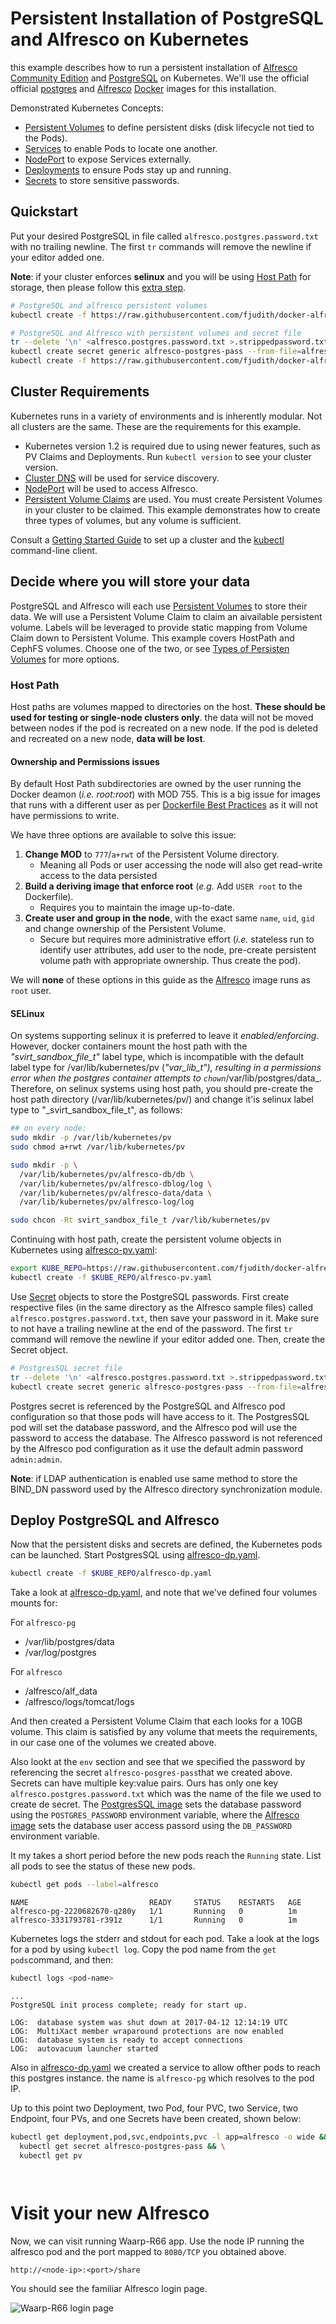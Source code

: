 Persistent Installation of PostgreSQL and Alfresco on Kubernetes
===

this example describes how to run a persistent installation of [Alfresco Community Edition](https://community.alfresco.com/) and [PostgreSQL](https://www.postgresql.org/) on Kubernetes. We'll use the official official [postgres](https://hub.docker.com/_/postgres/) and [Alfresco](https://hub.docker.com/r/fjudith/alfresco/) [Docker](https://www.docker.com) images for this installation.

Demonstrated Kubernetes Concepts:

* [Persistent Volumes](http://kubernetes.io/docs/user-guide/persistent-volumes/) to define persistent disks (disk lifecycle not tied to the Pods).
* [Services](https://kubernetes.io/docs/concepts/services-networking/service/) to enable Pods to locate one another.
* [NodePort](http://kubernetes.io/docs/user-guide/services/#node-port) to expose Services externally.
* [Deployments](http://kubernetes.io/docs/user-guide/deployments/) to ensure Pods stay up and running.
* [Secrets](http://kubernetes.io/docs/user-guide/secrets/) to store sensitive passwords.

## Quickstart

Put your desired PostgreSQL in file called `alfresco.postgres.password.txt` with no trailing newline. The first `tr` commands will remove the newline if your editor added one.

**Note**: if your cluster enforces **selinux** and you will be using [Host Path](https://github.com/fjudith/docker-alfresco/tree/master/kubernetes#host-path) for storage, then please follow this [extra step](https://github.com/fjudith/docker-alfresco/tree/master/kubernetes#selinux).

```bash
# PostgreSQL and alfresco persistent volumes
kubectl create -f https://raw.githubusercontent.com/fjudith/docker-alfresco/master/kubernetes/alfresco-pv.yaml

# PostgreSQL and Alfresco with persistent volumes and secret file
tr --delete '\n' <alfresco.postgres.password.txt >.strippedpassword.txt && mv .strippedpassword.txt alfresco.postgres.password.txt
kubectl create secret generic alfresco-postgres-pass --from-file=alfresco.postgres.password.txt
kubectl create -f https://raw.githubusercontent.com/fjudith/docker-alfresco/master/kubernetes/alfresco-dp.yaml
```

## Cluster Requirements

Kubernetes runs in a variety of environments and is inherently modular. Not all clusters are the same. These are the requirements for this example.

* Kubernetes version 1.2 is required due to using newer features, such as PV Claims and Deployments. Run `kubectl version` to see your cluster version.
* [Cluster DNS](http://kubernetes.io/docs/user-guide/secrets/) will be used for service discovery.
* [NodePort](http://kubernetes.io/docs/user-guide/services/#node-port) will be used to access Alfresco.
* [Persistent Volume Claims](http://kubernetes.io/docs/user-guide/persistent-volumes/) are used. You must create Persistent Volumes in your cluster to be claimed. This example demonstrates how to create three types of volumes, but any volume is sufficient.

Consult a [Getting Started Guide](http://kubernetes.io/docs/getting-started-guides/) to set up a cluster and the [kubectl](http://kubernetes.io/docs/user-guide/prereqs/) command-line client.

## Decide where you will store your data

PostgreSQL and Alfresco will each use [Persistent Volumes](http://kubernetes.io/docs/user-guide/persistent-volumes/) to store their data. We will use a Persistent Volume Claim to claim an aivailable persistent volume. Labels will be leveraged to provide static mapping from Volume Claim down to Persistent Volume. This example covers HostPath and CephFS volumes. Choose one of the two, or see [Types of Persisten Volumes](http://kubernetes.io/docs/user-guide/persistent-volumes/#types-of-persistent-volumes) for more options.

### Host Path

Host paths are volumes mapped to directories on the host. **These should be used for testing or single-node clusters only**.
the data will not be moved between nodes if the pod is recreated on a new node. If the pod is deleted and recreated on a new node, **data will be lost**.

#### Ownership and Permissions issues

By default Host Path subdirectories are owned by the user running the Docker deamon (_i.e. root:root_) with MOD 755.
This is a big issue for images that runs with a different user as per [Dockerfile Best Practices](https://docs.docker.com/engine/userguide/eng-image/dockerfile_best-practices/#user) as it will not have permissions to write.

We have three options are available to solve this issue:

1. **Change MOD** to `777`/`a+rwt` of the Persistent Volume directory. 
   * Meaning all Pods or user accessing the node will also get read-write access to the data persisted
2. **Build a deriving image that enforce root** (_e.g._ Add `USER root` to the Dockerfile).
   * Requires you to maintain the image up-to-date.
3. **Create user and group in the node**, with the exact same `name`, `uid`, `gid` and change ownership of the Persistent Volume.
   * Secure but requires more administrative effort (_i.e._ stateless run to identify user attributes, add user to the node, pre-create persistent volume path with appropriate ownership. Thus create the pod).

We will **none** of these options in this guide as the [Alfresco]() image runs as `root` user.

#### SELinux

On systems supporting selinux it is preferred to leave it _enabled/enforcing_. However, docker containers mount the host path with the _"svirt_sandbox_file_t"_ label type, which is incompatible with the default label type for /var/lib/kubernetes/pv (_"var_lib_t"), resulting in a permissions error when the postgres container attempts to `chown`_/var/lib/postgres/data_. Therefore, on selinux systems using host path, you should pre-create the host path directory (/var/lib/kubernetes/pv/) and change it'is selinux label type to "_svirt_sandbox_file_t", as follows:

```bash
## on every node:
sudo mkdir -p /var/lib/kubernetes/pv
sudo chmod a+rwt /var/lib/kubernetes/pv

sudo mkdir -p \
  /var/lib/kubernetes/pv/alfresco-db/db \
  /var/lib/kubernetes/pv/alfresco-dblog/log \
  /var/lib/kubernetes/pv/alfresco-data/data \
  /var/lib/kubernetes/pv/alfresco-log/log

sudo chcon -Rt svirt_sandbox_file_t /var/lib/kubernetes/pv
```

Continuing with host path, create the persistent volume objects in Kubernetes using [alfresco-pv.yaml](https://github.com/fjudith/docker-alfresco/tree/master/kubernetes/alfresco-pv.yaml):

```bash
export KUBE_REPO=https://raw.githubusercontent.com/fjudith/docker-alfresco/master/kubernetes
kubectl create -f $KUBE_REPO/alfresco-pv.yaml
```

Use [Secret](http://kubernetes.io/docs/user-guide/secrets/) objects to store the PostgreSQL passwords. First create respective files (in the same directory as the Alfresco sample files) called `alfresco.postgres.password.txt`, then save your password in it. Make sure to not have a trailing newline at the end of the password. The first `tr` command will remove the newline if your editor added one. Then, create the Secret object.

```bash
# PostgresSQL secret file
tr --delete '\n' <alfresco.postgres.password.txt >.strippedpassword.txt && mv .strippedpassword.txt alfresco.postgres.password.txt
kubectl create secret generic alfresco-postgres-pass --from-file=alfresco.postgres.password.txt
```

Postgres secret is referenced by the PostgreSQL and Alfresco pod configuration so that those pods will have access to it. The PostgresSQL pod will set the database password, and the Alfresco pod will use the password to access the database.
The Alfresco password is not referenced by the Alfresco pod configuration as it use the default admin password `admin:admin`.

**Note**: if LDAP authentication is enabled use same method to store the BIND_DN password used by the Alfresco directory synchronization module.

## Deploy PostgreSQL and Alfresco

Now that the persistent disks and secrets are defined, the Kubernetes pods can be launched. Start PostgresSQL using [alfresco-dp.yaml](https://github.com/fjudith/docker-alfresco/tree/master/kubernetes/alfresco-dp.yaml).

```bash
kubectl create -f $KUBE_REPO/alfresco-dp.yaml
```
Take a look at [alfresco-dp.yaml](https://github.com/fjudith/docker-alfresco/tree/master/kubernetes/alfresco-dp.yaml), and note that we've defined four volumes mounts for:

For `alfresco-pg`

* /var/lib/postgres/data
* /var/log/postgres

For `alfresco`

* /alfresco/alf_data
* /alfresco/logs/tomcat/logs

And then created a Persistent Volume Claim that each looks for a 10GB volume. This claim is satisfied by any volume that meets the requirements, in our case one of the volumes we created above.

Also lookt at the `env` section and see that we specified the password by referencing the secret `alfresco-posgres-pass`that we created above. Secrets can have multiple key:value pairs. Ours has only one key `alfresco.postgres.password.txt` which was the name of the file we used to create de secret. The [PostgresSQL image](https://hub.docker.com/_/postgres/) sets the database password using the `POSTGRES_PASSWORD` environment variable, where the [Alfresco image](https://hub.docker.com/u/fjudith/alfresco/) sets the database user access passord using the `DB_PASSWORD` environment variable.

It my takes a short period before the new pods reach the `Running` state. List all pods to see the status of these new pods.

```bash
kubectl get pods --label=alfresco
```

```
NAME                           READY     STATUS    RESTARTS   AGE
alfresco-pg-2220682670-q280y   1/1       Running   0          1m
alfresco-3331793781-r391z      1/1       Running   0          1m
```

Kubernetes logs the stderr and stdout for each pod. Take a look at the logs for a pod by using `kubectl log`. Copy the pod name from the `get pods`command, and then:

```bash
kubectl logs <pod-name>
```

```
...
PostgreSQL init process complete; ready for start up.

LOG:  database system was shut down at 2017-04-12 12:14:19 UTC
LOG:  MultiXact member wraparound protections are now enabled
LOG:  database system is ready to accept connections
LOG:  autovacuum launcher started
```

Also in [alfresco-dp.yaml](https://github.com/fjudith/docker-alfresco/tree/master/kubernetes/alfresco-dp.yaml) we created a service to allow ofther pods to reach this postgres instance. the name is `alfresco-pg` which resolves to the pod IP.

Up to this point two Deployment, two Pod, four PVC, two Service, two Endpoint, four PVs, and one Secrets have been created, shown below:

```bash
kubectl get deployment,pod,svc,endpoints,pvc -l app=alfresco -o wide && \
  kubectl get secret alfresco-postgres-pass && \
  kubectl get pv
```

```
                    
```

# Visit your new Alfresco

Now, we can visit running Waarp-R66 app. Use the node IP running the alfresco pod and the port mapped to `8080/TCP` you obtained above.

```
http://<node-ip>:<port>/share
```

You should see the familiar Alfresco login page.

![Waarp-R66 login page](https://github.com/fjudith/docker-alfresco/raw/201704/kubernetes/Alfresco.png)